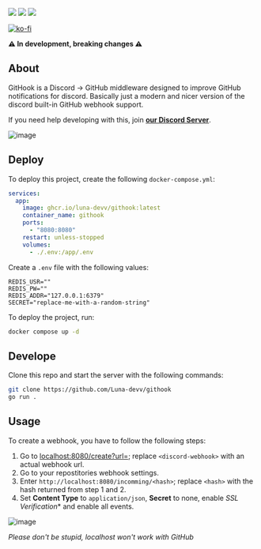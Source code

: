 [![](https://img.shields.io/discord/828676951023550495?color=5865F2&logo=discord&logoColor=white)](https://lunish.nl/support)
![](https://ghcr-badge.egpl.dev/luna-devv/githook/latest_tag)
![](https://ghcr-badge.egpl.dev/luna-devv/githook/size)

[![ko-fi](https://ko-fi.com/img/githubbutton_sm.svg)](https://ko-fi.com/I3I6AFVAP)

**⚠️ In development, breaking changes ⚠️**

## About
GitHook is a Discord -> GitHub middleware designed to improve GitHub notifications for discord. Basically just a modern and nicer version of the discord built-in GitHub webhook support.

If you need help developing with this, join **[our Discord Server](https://discord.com/invite/yYd6YKHQZH)**.

![image](https://github.com/user-attachments/assets/4a52bba8-b71f-413a-be10-f0a5e626906d)

## Deploy
To deploy this project, create the following `docker-compose.yml`:
```yml
services:
  app:
    image: ghcr.io/luna-devv/githook:latest
    container_name: githook
    ports:
      - "8080:8080"
    restart: unless-stopped
    volumes:
      - ./.env:/app/.env
```

Create a `.env` file with the following values:
```env
REDIS_USR=""
REDIS_PW=""
REDIS_ADDR="127.0.0.1:6379"
SECRET="replace-me-with-a-random-string"
```

To deploy the project, run:
```sh
docker compose up -d
```

## Develope
Clone this repo and start the server with the following commands:
```bash
git clone https://github.com/Luna-devv/githook
go run .
```

## Usage
To create a webhook, you have to follow the following steps:
1. Go to [localhost:8080/create?url=<discord-webhook>](http://localhost:8080/create?url=); replace `<discord-webhook>` with an actual webhook url.
2. Go to your repostitories webhook settings.
3. Enter `http://localhost:8080/incomming/<hash>`; replace `<hash>` with the hash returned from step 1 and 2.
4. Set **Content Type** to `application/json`, **Secret** to none, enable *SSL Verification** and enable all events.

![image](https://github.com/user-attachments/assets/20f5d319-482a-418d-a20a-b81ac79cc572)

*Please don't be stupid, localhost won't work with GitHub*
